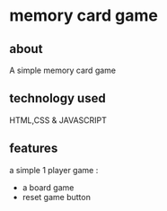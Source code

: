 # memory card game
## about 
A simple memory card game 
## technology used
HTML,CSS & JAVASCRIPT
## features
a simple 1 player game :
- a board game
- reset game button
  
